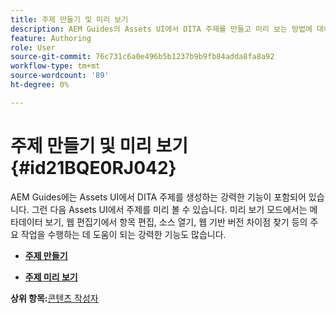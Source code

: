 ```yaml
---
title: 주제 만들기 및 미리 보기
description: AEM Guides의 Assets UI에서 DITA 주제를 만들고 미리 보는 방법에 대해 알아봅니다.
feature: Authoring
role: User
source-git-commit: 76c731c6a0e496b5b1237b9b9fb84adda8fa8a92
workflow-type: tm+mt
source-wordcount: '89'
ht-degree: 0%

---
```


# 주제 만들기 및 미리 보기 {#id21BQE0RJ042}

AEM Guides에는 Assets UI에서 DITA 주제를 생성하는 강력한 기능이 포함되어 있습니다. 그런 다음 Assets UI에서 주제를 미리 볼 수 있습니다. 미리 보기 모드에서는 메타데이터 보기, 웹 편집기에서 항목 편집, 소스 열기, 웹 기반 버전 차이점 찾기 등의 주요 작업을 수행하는 데 도움이 되는 강력한 기능도 많습니다.

- **[주제 만들기](web-editor-create-topics.md)**

- **[주제 미리 보기](web-editor-preview-topics.md)**


**상위 항목:**[&#x200B;콘텐츠 작성자](authoring-content.md)
